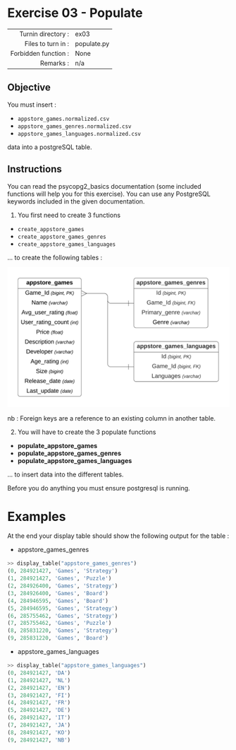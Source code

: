 # Exercise 03 - Populate
|                         |                    |
| -----------------------:| ------------------ |
|   Turnin directory :    |  ex03              |
|   Files to turn in :    |  populate.py       |
|   Forbidden function :  |  None              |
|   Remarks :             |  n/a               |

## Objective

You must insert :
* `appstore_games.normalized.csv`
* `appstore_games_genres.normalized.csv`
* `appstore_games_languages.normalized.csv` 

data into a postgreSQL table.

## Instructions

You can read the psycopg2_basics documentation (some included functions will help you for this exercise). You can use any PostgreSQL keywords included in the given documentation.

1) You first need to create 3 functions
- `create_appstore_games`
- `create_appstore_games_genres`
- `create_appstore_games_languages`

... to create the following tables :

<img src="../imgs/tables.png" />

nb : Foreign keys are a reference to an existing column in another table.

2) You will have to create the 3 populate functions

* **populate_appstore_games**
* **populate_appstore_games_genres**
* **populate_appstore_games_languages**

... to insert data into the different tables.

Before you do anything you must ensure postgresql is running.

# Examples

At the end your display table should show the following output for the table :

* appstore_games_genres

```python
>> display_table("appstore_games_genres")
(0, 284921427, 'Games', 'Strategy')
(1, 284921427, 'Games', 'Puzzle')
(2, 284926400, 'Games', 'Strategy')
(3, 284926400, 'Games', 'Board')
(4, 284946595, 'Games', 'Board')
(5, 284946595, 'Games', 'Strategy')
(6, 285755462, 'Games', 'Strategy')
(7, 285755462, 'Games', 'Puzzle')
(8, 285831220, 'Games', 'Strategy')
(9, 285831220, 'Games', 'Board')
```

* appstore_games_languages

```python
>> display_table("appstore_games_languages")
(0, 284921427, 'DA')
(1, 284921427, 'NL')
(2, 284921427, 'EN')
(3, 284921427, 'FI')
(4, 284921427, 'FR')
(5, 284921427, 'DE')
(6, 284921427, 'IT')
(7, 284921427, 'JA')
(8, 284921427, 'KO')
(9, 284921427, 'NB')
```
